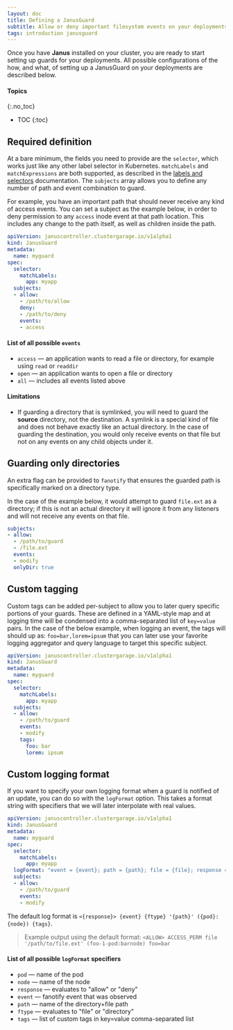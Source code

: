 ```yaml
---
layout: doc
title: Defining a JanusGuard
subtitle: Allow or deny important filesystem events on your deployments
tags: introduction janusguard
---
```


Once you have **Janus** installed on your cluster, you are ready to start
setting up guards for your deployments. All possible configurations of the how,
and what, of setting up a JanusGuard on your deployments are described
below.

#### Topics
{:.no_toc}
* TOC
{:toc}

## Required definition

At a bare minimum, the fields you need to provide are the `selector`, which
works just like any other label selector in Kubernetes. `matchLabels` and
`matchExpressions` are both supported, as described in the [labels and
selectors](https://kubernetes.io/docs/concepts/overview/working-with-objects/labels)
documentation. The `subjects` array allows you to define any number of path and
event combination to guard.

For example, you have an important path that should never receive any kind of
access events. You can set a subject as the example below, in order to deny
permission to any `access` inode event at that path location. This includes any
change to the path itself, as well as children inside the path.

```yaml
apiVersion: januscontroller.clustergarage.io/v1alpha1
kind: JanusGuard
metadata:
  name: myguard
spec:
  selector:
    matchLabels:
      app: myapp
  subjects:
  - allow:
    - /path/to/allow
    deny:
    - /path/to/deny
    events:
    - access
```

#### List of all possible `events`

- `access` &mdash; an application wants to read a file or directory, for
  example using `read` or `readdir`
- `open` &mdash; an application wants to open a file or directory
- `all` &mdash; includes all events listed above

#### Limitations

- If guarding a directory that is symlinked, you will need to guard the
  **source** directory, not the destination. A symlink is a special kind of
  file and does not behave exactly like an actual directory. In the case of
  guarding the destination, you would only receive events on that file but not
  on any events on any child objects under it.

## Guarding only directories

An extra flag can be provided to `fanotify` that ensures the guarded path is
specifically marked on a directory type.

In the case of the example below, it would attempt to guard `file.ext` as a
directory; if this is not an actual directory it will ignore it from any
listeners and will not receive any events on that file.

```yaml
subjects:
- allow:
  - /path/to/guard
  - /file.ext
  events:
  - modify
  onlyDir: true
```

## Custom tagging

Custom tags can be added per-subject to allow you to later query specific
portions of your guards. These are defined in a YAML-style map and at logging
time will be condensed into a comma-separated list of `key=value` pairs. In the
case of the below example, when logging an event, the tags will should up as:
`foo=bar,lorem=ipsum` that you can later use your favorite logging aggregator
and query language to target this specific subject.

```yaml
apiVersion: januscontroller.clustergarage.io/v1alpha1
kind: JanusGuard
metadata:
  name: myguard
spec:
  selector:
    matchLabels:
      app: myapp
  subjects:
  - allow:
    - /path/to/guard
    events:
    - modify
    tags:
      foo: bar
      lorem: ipsum
```

## Custom logging format

If you want to specify your own logging format when a guard is notified of an
update, you can do so with the `logFormat` option. This takes a format string
with specifiers that we will later interpolate with real values.

```yaml
apiVersion: januscontroller.clustergarage.io/v1alpha1
kind: JanusGuard
metadata:
  name: myguard
spec:
  selector:
    matchLabels:
      app: myapp
  logFormat: "event = {event}; path = {path}; file = {file}; response = {allow}"
  subjects:
  - allow:
    - /path/to/guard
    events:
    - modify
```

The default log format is `<{response}> {event} {ftype} '{path}' ({pod}:{node}) {tags}`.

> Example output using the default format:
`<ALLOW> ACCESS_PERM file '/path/to/file.ext' (foo-1-pod:barnode) foo=bar`

#### List of all possible `logFormat` specifiers

- `pod` &mdash; name of the pod
- `node` &mdash; name of the node
- `response` &mdash; evaluates to "allow" or "deny"
- `event` &mdash; fanotify event that was observed
- `path` &mdash; name of the directory+file path
- `ftype` &mdash; evaluates to "file" or "directory"
- `tags` &mdash; list of custom tags in key=value comma-separated list

